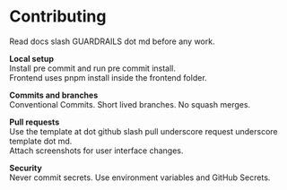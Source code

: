# Contributing

Read docs slash GUARDRAILS dot md before any work.

**Local setup**  
Install pre commit and run pre commit install.  
Frontend uses pnpm install inside the frontend folder.

**Commits and branches**  
Conventional Commits. Short lived branches. No squash merges.

**Pull requests**  
Use the template at dot github slash pull underscore request underscore template dot md.  
Attach screenshots for user interface changes.

**Security**  
Never commit secrets. Use environment variables and GitHub Secrets.
